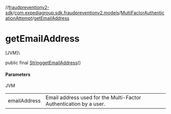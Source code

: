 //[fraudpreventionv2-sdk](../../../index.md)/[com.expediagroup.sdk.fraudpreventionv2.models](../index.md)/[MultiFactorAuthenticationAttempt](index.md)/[getEmailAddress](get-email-address.md)

# getEmailAddress

[JVM]\

public final [String](https://docs.oracle.com/javase/8/docs/api/java/lang/String.html)[getEmailAddress](get-email-address.md)()

#### Parameters

JVM

| | |
|---|---|
| emailAddress | Email address used for the Multi-Factor Authentication by a user. |
